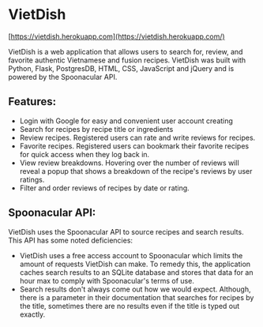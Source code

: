 # VietDish

[https://vietdish.herokuapp.com](https://vietdish.herokuapp.com/)

VietDish is a web application that allows users to search for, review, and favorite authentic Vietnamese and fusion recipes. VietDish was built with Python, Flask, PostgresDB, HTML, CSS, JavaScript and jQuery and is powered by the Spoonacular API.

## Features:

- Login with Google for easy and convenient user account creating
- Search for recipes by recipe title or ingredients
- Review recipes. Registered users can rate and write reviews for recipes.
- Favorite recipes. Registered users can bookmark their favorite recipes for quick access when they log back in.
- View review breakdowns. Hovering over the number of reviews will reveal a popup that shows a breakdown of the recipe&#39;s reviews by user ratings.
- Filter and order reviews of recipes by date or rating.

## Spoonacular API:

VietDish uses the Spoonacular API to source recipes and search results. This API has some noted deficiencies:

- VietDish uses a free access account to Spoonacular which limits the amount of requests VietDish can make. To remedy this, the application caches search results to an SQLite database and stores that data for an hour max to comply with Spoonacular&#39;s terms of use.
- Search results don&#39;t always come out how we would expect. Although, there is a parameter in their documentation that searches for recipes by the title, sometimes there are no results even if the title is typed out exactly.
